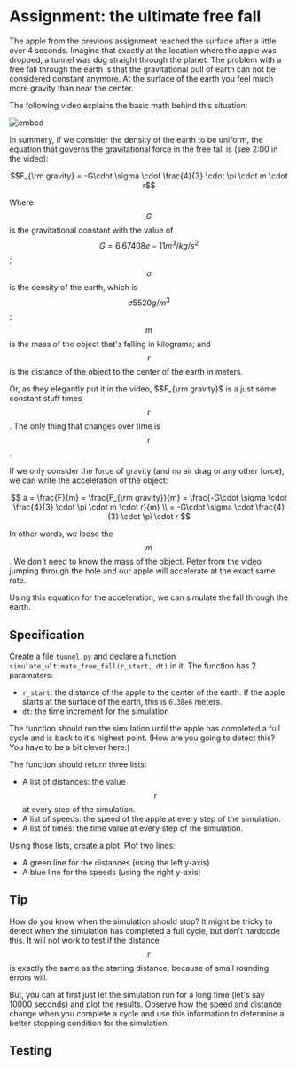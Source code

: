 # Assignment: the ultimate free fall

The apple from the previous assignment reached the surface after a little over 4 seconds. Imagine that exactly at the location where the apple was dropped, a tunnel was dug straight through the planet. The problem with a free fall through the earth is that the gravitational pull of earth can not be considered constant anymore. At the surface of the earth you feel much more gravity than near the center.

The following video explains the basic math behind this situation:

![embed](https://www.youtube.com/embed/urQCmMiHKQk)

In summery, if we consider the density of the earth to be uniform, the equation that governs the gravitational force in the free fall is (see 2:00 in the video):

$$F_{\rm gravity} = -G\cdot \sigma \cdot \frac{4}{3} \cdot \pi \cdot m \cdot r$$

Where $$G$$ is the gravitational constant with the value of $$G = 6.67408e-11 m^3 / kg / s^2$$; $$\sigma$$ is the density of the earth, which is $$\sigma 5520 g/m^3$$; $$m$$ is the mass of the object that's falling in kilograms; and $$r$$ is the distance of the object to the center of the earth in meters.

Or, as they elegantly put it in the video, $$F_{\rm gravity}$ is a just some constant stuff times $$r$$. The only thing that changes over time is $$r$$.

If we only consider the force of gravity (and no air drag or any other force), we can write the acceleration of the object:

$$
a = \frac{F}{m} = \frac{F_{\rm gravity}}{m} = \frac{-G\cdot \sigma \cdot \frac{4}{3} \cdot \pi \cdot m \cdot r}{m} \\
= -G\cdot \sigma \cdot \frac{4}{3} \cdot \pi \cdot r
$$

In other words, we loose the $$m$$. We don't need to know the mass of the object. Peter from the video jumping through the hole and our apple will accelerate at the exact same rate.

Using this equation for the acceleration, we can simulate the fall through the earth.

## Specification
Create a file `tunnel.py` and declare a function `simulate_ultimate_free_fall(r_start, dt)` in it. The function has 2 paramaters:

- `r_start`: the distance of the apple to the center of the earth. If the apple starts at the surface of the earth, this is `6.38e6` meters.
- `dt`: the time increment for the simulation

The function should run the simulation until the apple has completed a full cycle and is back to it's highest point. (How are you going to detect this? You have to be a bit clever here.)

The function should return three lists:

- A list of distances: the value $$r$$ at every step of the simulation.
- A list of speeds: the speed of the apple at every step of the simulation.
- A list of times: the time value at every step of the simulation.

Using those lists, create a plot. Plot two lines:

- A green line for the distances (using the left y-axis)
- A blue line for the speeds (using the right y-axis)

## Tip

How do you know when the simulation should stop? It might be tricky to detect when the simulation has completed a full cycle, but don't hardcode this. It will not work to test if the distance $$r$$ is exactly the same as the starting distance, because of small rounding errors will.

But, you can at first just let the simulation run for a long time (let's say 10000 seconds) and plot the results. Observe how the speed and distance change when you complete a cycle and use this information to determine a better stopping condition for the simulation.

## Testing

<!-- checkpy tunnel -->
